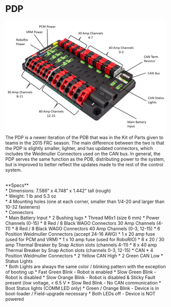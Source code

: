 # PDP
![](./image05.png)
The PDP is a newer iteration of the PDB that was in the Kit of Parts given to teams in the 2015 FRC season. The main difference between the two is that the PDP is slightly smaller, lighter, and has updated connectors, which includes the Weidmuller Connectors used on the CAN bus. In general, the PDP serves the same function as the PDB, distributing power to the system, but is improved to better reflect the updates made to the rest of the control system.

<br />
**Specs** <br />
* Dimensions: 7.586” x 4.748” x 1.442” tall (rough) <br />
* Weight: 1 lb and 5.3 oz <br />
* 4 Mounting holes (one at each corner, smaller than 1/4-20 and larger than 10-32 fasteners) <br />
* Connectors <br />
    * Main Battery Input
        * 2 Bushing lugs
        * Thread M6x1 (size 6 mm)
    * Power Channels (0-15)
        * 8 Red / 8 Black WAGO Connectors 30 Amp Channels            (4-11)
        * 8 Red / 8 Black WAGO Connectors 40 Amp Channels            (0-3, 12-15)
        * 6 Position Weidmuller Connectors (accept 24-16             AWG)
            * 1 x 20 amp fuse (used for PCM and VRM)
            * 1 x 10 amp fuse (used for RoboRIO)
    * 8 x 20 / 30 amp Thermal Breaker by Snap Action             slots (channels 4-11)
    * 8 x 40 amp Thermal Breaker by Snap Action slots            (channels 0-3, 12-15)
    * CAN
        * 4 Position Weidmuller Connectors
            * 2 Yellow CAN High
            * 2 Green CAN Low
* Status Lights <br />
    * Both Lights are always the same color / blinking           pattern with the exception of booting up
    * Fast Green Blink - Robot is enabled
    * Slow Green Blink - Robot is disabled
    * Slow Orange Blink - Robot is disabled & Sticky Fault       present (low voltage, < 6.5 V
    * Slow Red Blink - No CAN communication
    * Boot Status lights (COMM LED only)
        * Green / Orange Blink - Device is in boot-loader /         Field-upgrade necessary
    * Both LEDs off - Device is NOT powered
